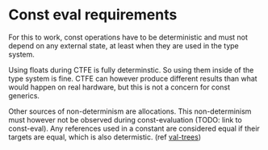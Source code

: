 # Const eval requirements

For this to work, const operations have to be deterministic and
must not depend on any external state,
at least when they are used in the type system.

Using floats during CTFE is fully determinstic. So using
them inside of the type system is fine. CTFE can however
produce different results than what would happen on real hardware,
but this is not a concern for const generics.

Other sources of non-determinism are allocations. This non-determinism
must however not be observed during const-evaluation (TODO: link to const-eval).
Any references used in a constant are considered equal if their targets are equal, which is also determistic. (ref [val-trees](https://github.com/rust-lang/rust/issues/72396))